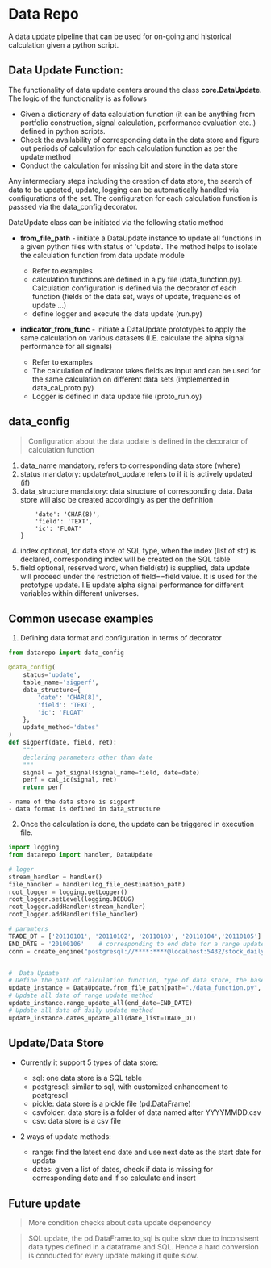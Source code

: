 # Data Repo

A data update pipeline that can be used for on-going and historical calculation given a python script.

## Data Update Function:
The functionality of data update centers around the class **core.DataUpdate**. The logic of the functionality is as follows
- Given a dictionary of data calculation function (it can be anything from portfolio construction, signal calculation, performance evaluation etc..) defined in python scripts.
- Check the availability of corresponding data in the data store and figure out periods of calculation for each calculation function as per the update method
- Conduct the calculation for missing bit and store in the data store

Any intermediary steps including the creation of data store, the search of data to be updated, update, logging can be automatically handled via configurations of the set. The configuration for each calculation function is passsed via the data_config decorator.


DataUpdate class can be initiated via the following static method
- **from_file_path** - initiate a DataUpdate instance to update all functions in a given python files with status of 'update'. The method helps to isolate the calculation function from data update module
    -  Refer to examples
    - calculation functions are defined in a py file (data_function.py). Calculation configuration is defined via the decorator of each function (fields of the data set, ways of update, frequencies of update ...)
    - define logger and execute the data update (run.py)

- **indicator_from_func** - initiate a DataUpdate prototypes to apply the same calculation on various datasets (I.E. calculate the alpha signal performance for all signals)
    - Refer to examples
    - The calculation of indicator takes fields as input and can be used for the same calculation on different data sets (implemented in data_cal_proto.py)
    - Logger is defined in data update file (proto_run.oy)



## data_config
> Configuration about the data update is defined in the decorator of calculation function
1. data_name
    mandatory, refers to corresponding data store (where)   
2. status
    mandatory: update/not_update refers to if it is actively updated (if)
3. data_structure
    mandatory: data structure of corresponding data. Data store will also be created accordingly as per the definition
    ```python{
        'date': 'CHAR(8)',
        'field': 'TEXT',
        'ic': 'FLOAT'
    }
    ```
4. index
    optional, for data store of SQL type, when the index (list of str) is declared, corresponding index will be created on the SQL table
5. field
    optional, reserved word, when field(str) is supplied, data update will proceed under the restriction of field==field value. It is used for the prototype update. I.E update alpha signal performance for different variables within different universes.


## Common usecase examples
1. Defining data format and configuration in terms of decorator
```python
from datarepo import data_config

@data_config(
    status='update',
    table_name='sigperf',
    data_structure={
        'date': 'CHAR(8)',
        'field': 'TEXT',
        'ic': 'FLOAT'
    },
    update_method='dates'
)
def sigperf(date, field, ret):
    """
    declaring parameters other than date 
    """
    signal = get_signal(signal_name=field, date=date)
    perf = cal_ic(signal, ret)
    return perf 
```
    - name of the data store is sigperf
    - data format is defined in data_structure

2. Once the calculation is done, the update can be triggered in execution file.
```python
import logging
from datarepo import handler, DataUpdate

# loger
stream_handler = handler()
file_handler = handler(log_file_destination_path)
root_logger = logging.getLogger()
root_logger.setLevel(logging.DEBUG)
root_logger.addHandler(stream_handler)
root_logger.addHandler(file_handler)

# paramters
TRADE_DT = ['20110101', '20110102', '20110103', '20110104','20110105']     # corresponding to dates that requires update, if data is missing for specified date, data would be calculated and inserted
END_DATE = '20100106'    # corresponding to end date for a range update
conn = create_engine("postgresql://****:****@localhost:5432/stock_daily")  # data connection


#  Data Update 
# Define the path of calculation function, type of data store, the base date of calculation (refers to only range update)
update_instance = DataUpdate.from_file_path(path="./data_function.py", storage_type="sql", conn=conn, base_date='20100101')
# Update all data of range update method
update_instance.range_update_all(end_date=END_DATE)
# Update all data of daily update method
update_instance.dates_update_all(date_list=TRADE_DT)
```



## Update/Data Store 
- Currently it support 5 types of data store:
     - sql: one data store is a SQL table
     - postgresql: similar to sql, with customized enhancement to postgresql
     - pickle: data store is a pickle file (pd.DataFrame)
     - csvfolder: data store is a folder of data named after YYYYMMDD.csv
     - csv: data store is a csv file

- 2 ways of update methods:
     - range: find the latest end date and use next date as the start date for update
     - dates: given a list of dates, check if data is missing for corresponding date and if so calculate and insert


## Future update
> More condition checks about data update dependency

> SQL update, the pd.DataFrame.to_sql is quite slow due to inconsisent data types defined in a dataframe and SQL. Hence a hard conversion is conducted for every update making it quite slow.  










